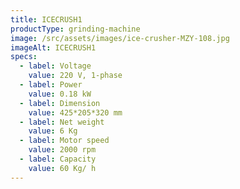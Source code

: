 ```yaml
---
title: ICECRUSH1
productType: grinding-machine
image: /src/assets/images/ice-crusher-MZY-108.jpg
imageAlt: ICECRUSH1
specs:
  - label: Voltage
    value: 220 V, 1-phase
  - label: Power
    value: 0.18 kW
  - label: Dimension
    value: 425*205*320 mm
  - label: Net weight
    value: 6 Kg
  - label: Motor speed
    value: 2000 rpm
  - label: Capacity
    value: 60 Kg/ h
---
```

